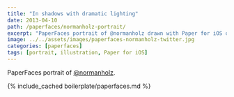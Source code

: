 ```yaml
---
title: "In shadows with dramatic lighting"
date: 2013-04-10
path: /paperfaces/normanholz-portrait/
excerpt: "PaperFaces portrait of @normanholz drawn with Paper for iOS on an iPad."
image: ../../assets/images/paperfaces-normanholz-twitter.jpg
categories: [paperfaces]
tags: [portrait, illustration, Paper for iOS]
---
```


PaperFaces portrait of [@normanholz](https://twitter.com/normanholz).

{% include_cached boilerplate/paperfaces.md %}
